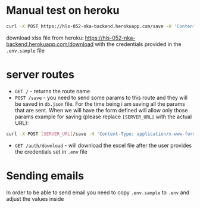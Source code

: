 # Manual test on heroku

```Bash
curl -X POST https://hls-052-nka-backend.herokuapp.com/save -H 'Content-Type: application/x-www-form-urlencoded' -H 'cache-control: no-cache' -d 'name=Alex&email=alu%40panter.ch'
```
download xlsx file from heroku: https://hls-052-nka-backend.herokuapp.com/download with the credentials provided in the `.env.sample` file

# server routes

- `GET /` - returns the route name
- `POST /save` - you need to send some params to this route and they will be saved in `db.json` file. For the time being i am saving all the params that are sent. When we will have the form defined will allow only those params
example for saving (please replace `[SERVER_URL]` with the actual URL):
```bash
curl -X POST [SERVER_URL]/save -H 'Content-Type: application/x-www-form-urlencoded' -H 'cache-control: no-cache' -d 'name=Alex&email=alu%2B2%40panter.ch'
```
- `GET /auth/download` - will download the excel file after the user provides the credentials set in `.env` file

# Sending emails

In order to be able to send email you need to copy `.env.sample` to `.env` and adjust the values inside